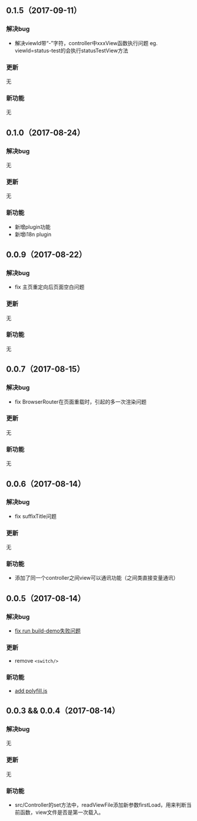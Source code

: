 ## 0.1.5（2017-09-11）

### 解决bug

- 解决viewId带“-”字符，controller中xxxView函数执行问题
  eg. viewId=status-test的会执行statusTestView方法

### 更新

无

### 新功能

无

## 0.1.0（2017-08-24）

### 解决bug

无

### 更新

无

### 新功能

- 新增plugin功能
- 新增i18n plugin

## 0.0.9（2017-08-22）

### 解决bug

-  fix 主页重定向后页面空白问题 

### 更新

无

### 新功能

无

## 0.0.7（2017-08-15）

### 解决bug

-  fix BrowserRouter在页面重载时，引起的多一次渲染问题

### 更新

无

### 新功能

无

## 0.0.6（2017-08-14）

### 解决bug

-  fix suffixTitle问题

### 更新

无

### 新功能

- 添加了同一个controller之间view可以通讯功能（之间类直接变量通讯）

## 0.0.5（2017-08-14）

### 解决bug

- [fix run build-demo失败问题](https://github.com/dog-days/react-router-controller/commit/0c5e9ba883bd29a5c42c1fc6f7ac6942c508a538)

### 更新

- remove `<switch/>` 

### 新功能

- [add polyfill.js](https://github.com/dog-days/react-router-controller/commit/5918a57c4a09df187297ecb5f8f8fdc75b7640e7)

## 0.0.3 && 0.0.4（2017-08-14）

### 解决bug

无

### 更新

无

### 新功能

- src/Controller的set方法中，readViewFile添加新参数firstLoad，用来判断当前函数，view文件是否是第一次载入。

